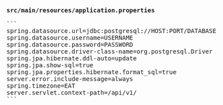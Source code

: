 <pre>
<b>src/main/resources/application.properties</b>

```
spring.datasource.url=jdbc:postgresql://HOST:PORT/DATABASE
spring.datasource.username=USERNAME
spring.datasource.password=PASSWORD
spring.datasource.driver-class-name=org.postgresql.Driver
spring.jpa.hibernate.ddl-auto=update
spring.jpa.show-sql=true
spring.jpa.properties.hibernate.format_sql=true
server.error.include-message=always
spring.timezone=EAT
server.servlet.context-path=/api/v1/
```
</pre>
